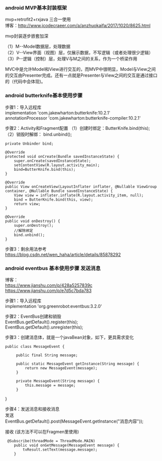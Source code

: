 
### android MVP基本封装框架
mvp+retrofit2+rxjava  三合一使用   
博客：http://www.jcodecraeer.com/a/anzhuokaifa/2017/1020/8625.html

mvp封装逐步嵌套加深

（1）M--Model数据层，处理数据  
（2）V--View界面（视图）层，仅展示数据，不写逻辑（或者处理很少逻辑）  
（3）P--逻辑（控制）层，处理V与M之间的关系，作为一个桥梁作用  

MVC中是允许Model和View进行交互的，而MVP中很明显，Model与View之间的交互由Presenter完成。还有一点就是Presenter与View之间的交互是通过接口的（代码中会体现)。


### android butterknife基本使用步骤

步骤1：导入远程库   
implementation 'com.jakewharton:butterknife:10.2.1'  
annotationProcessor 'com.jakewharton:butterknife-compiler:10.2.1'  

步骤2：Activity和Fragment配置
（1）创建时绑定：ButterKnife.bind(this);  
（2）销毁时解绑： bind.unbind();

    private Unbinder bind;
    
    @Override
    protected void onCreate(Bundle savedInstanceState) {
        super.onCreate(savedInstanceState);
        setContentView(R.layout.activity_main);
        bind=ButterKnife.bind(this);
    } 
    
    @Override
    public View onCreateView(LayoutInflater inflater, @Nullable ViewGroup container, @Nullable Bundle savedInstanceState) {
        View view = inflater.inflate(R.layout.activity_item, null);
        bind = ButterKnife.bind(this, view);
        return view;
    }
 
    @Override
    public void onDestroy() {
        super.onDestroy();
        //解除绑定
        bind.unbind();
    }
    
步骤3：剩余用法参考   https://blog.csdn.net/wen_haha/article/details/85878292


### android eventbus 基本使用步骤  发送消息   
博客：   
https://www.jianshu.com/p/428a5257839c   
https://www.jianshu.com/p/e7d5c7bda783

步骤1：导入远程库  
 implementation 'org.greenrobot:eventbus:3.2.0'

步骤2：EventBus创建和销毁   
 EventBus.getDefault().register(this);   
 EventBus.getDefault().unregister(this);  
 
步骤3：创建消息体，就是一个javaBean对象，如下，更具需求变化  
 
    public class MessageEvent {
 
         public final String message;
     
         public static MessageEvent getInstance(String message) {
             return new MessageEvent(message);
         }
     
         private MessageEvent(String message) {
             this.message = message;
         }
   }
   
  
步骤4：发送消息和接收消息  
发送  
 EventBus.getDefault().post(MessageEvent.getInstance("消息内容"));

接收  (该方法不可以在Fragmen里使用)  

     @Subscribe(threadMode = ThreadMode.MAIN)
        public void onGetMessage(MessageEvent message) {
            tvResult.setText(message.message);
        }